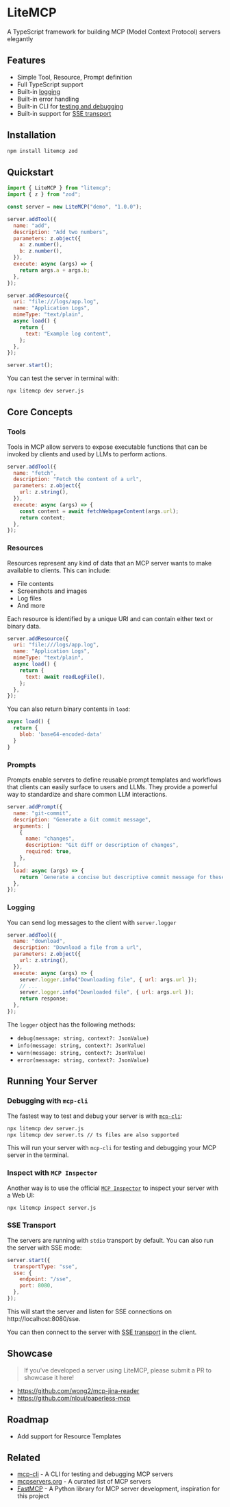 # LiteMCP

A TypeScript framework for building MCP (Model Context Protocol) servers elegantly

## Features

- Simple Tool, Resource, Prompt definition
- Full TypeScript support
- Built-in [logging](#logging)
- Built-in error handling
- Built-in CLI for [testing and debugging](#debugging-with-mcp-cli)
- Built-in support for [SSE transport](#sse-transport)

## Installation

```bash
npm install litemcp zod
```

## Quickstart

```js
import { LiteMCP } from "litemcp";
import { z } from "zod";

const server = new LiteMCP("demo", "1.0.0");

server.addTool({
  name: "add",
  description: "Add two numbers",
  parameters: z.object({
    a: z.number(),
    b: z.number(),
  }),
  execute: async (args) => {
    return args.a + args.b;
  },
});

server.addResource({
  uri: "file:///logs/app.log",
  name: "Application Logs",
  mimeType: "text/plain",
  async load() {
    return {
      text: "Example log content",
    };
  },
});

server.start();
```

You can test the server in terminal with:

```bash
npx litemcp dev server.js
```

## Core Concepts

### Tools

Tools in MCP allow servers to expose executable functions that can be invoked by clients and used by LLMs to perform actions.

```js
server.addTool({
  name: "fetch",
  description: "Fetch the content of a url",
  parameters: z.object({
    url: z.string(),
  }),
  execute: async (args) => {
    const content = await fetchWebpageContent(args.url);
    return content;
  },
});
```

### Resources

Resources represent any kind of data that an MCP server wants to make available to clients. This can include:

- File contents
- Screenshots and images
- Log files
- And more

Each resource is identified by a unique URI and can contain either text or binary data.

```js
server.addResource({
  uri: "file:///logs/app.log",
  name: "Application Logs",
  mimeType: "text/plain",
  async load() {
    return {
      text: await readLogFile(),
    };
  },
});
```

You can also return binary contents in `load`:

```js
async load() {
  return {
    blob: 'base64-encoded-data'
  }
}
```

### Prompts

Prompts enable servers to define reusable prompt templates and workflows that clients can easily surface to users and LLMs. They provide a powerful way to standardize and share common LLM interactions.

```js
server.addPrompt({
  name: "git-commit",
  description: "Generate a Git commit message",
  arguments: [
    {
      name: "changes",
      description: "Git diff or description of changes",
      required: true,
    },
  ],
  load: async (args) => {
    return `Generate a concise but descriptive commit message for these changes:\n\n${args.changes}`;
  },
});
```

### Logging

You can send log messages to the client with `server.logger`

```js
server.addTool({
  name: "download",
  description: "Download a file from a url",
  parameters: z.object({
    url: z.string(),
  }),
  execute: async (args) => {
    server.logger.info("Downloading file", { url: args.url });
    // ...
    server.logger.info("Downloaded file", { url: args.url });
    return response;
  },
});
```

The `logger` object has the following methods:

- `debug(message: string, context?: JsonValue)`
- `info(message: string, context?: JsonValue)`
- `warn(message: string, context?: JsonValue)`
- `error(message: string, context?: JsonValue)`

## Running Your Server

### Debugging with `mcp-cli`

The fastest way to test and debug your server is with [`mcp-cli`](https://github.com/wong2/mcp-cli):

```bash
npx litemcp dev server.js
npx litemcp dev server.ts // ts files are also supported
```

This will run your server with `mcp-cli` for testing and debugging your MCP server in the terminal.

### Inspect with `MCP Inspector`

Another way is to use the official [`MCP Inspector`](https://modelcontextprotocol.io/docs/tools/inspector) to inspect your server with a Web UI:

```bash
npx litemcp inspect server.js
```

### SSE Transport

The servers are running with `stdio` transport by default. You can also run the server with SSE mode:

```js
server.start({
  transportType: "sse",
  sse: {
    endpoint: "/sse",
    port: 8080,
  },
});
```

This will start the server and listen for SSE connections on http://localhost:8080/sse.

You can then connect to the server with [SSE transport](https://modelcontextprotocol.io/docs/concepts/transports#server-sent-events-sse) in the client.

## Showcase

> If you've developed a server using LiteMCP, please submit a PR to showcase it here!

- https://github.com/wong2/mcp-jina-reader
- https://github.com/nloui/paperless-mcp

## Roadmap

- Add support for Resource Templates

## Related

- [mcp-cli](https://github.com/wong2/mcp-cli) - A CLI for testing and debugging MCP servers
- [mcpservers.org](https://mcpservers.org) - A curated list of MCP servers
- [FastMCP](https://github.com/jlowin/fastmcp) - A Python library for MCP server development, inspiration for this project
